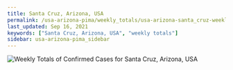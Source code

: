 ```yaml
---
title: Santa Cruz, Arizona, USA
permalink: /usa-arizona-pima/weekly_totals/usa-arizona-santa_cruz-weekly_totals.html
last_updated: Sep 16, 2021
keywords: ["Santa Cruz, Arizona, USA", "weekly totals"]
sidebar: usa-arizona-pima_sidebar
---
```


![Weekly Totals of Confirmed Cases for Santa Cruz, Arizona, USA](/covid_tracker/images/graphs/usa-arizona-santa_cruz-weekly_totals_graph.png)
